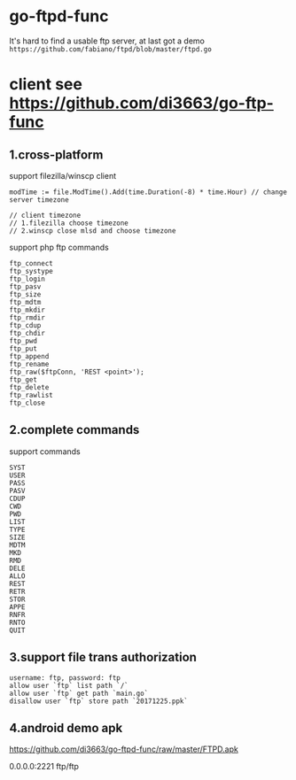 # go-ftpd-func
It's hard to find a usable ftp server, at last got a demo `https://github.com/fabiano/ftpd/blob/master/ftpd.go`

# client see https://github.com/di3663/go-ftp-func

## 1.cross-platform

support filezilla\/winscp client

```
modTime := file.ModTime().Add(time.Duration(-8) * time.Hour) // change server timezone

// client timezone
// 1.filezilla choose timezone
// 2.winscp close mlsd and choose timezone
```

support php ftp commands
```
ftp_connect
ftp_systype
ftp_login
ftp_pasv
ftp_size
ftp_mdtm
ftp_mkdir
ftp_rmdir
ftp_cdup
ftp_chdir
ftp_pwd
ftp_put
ftp_append
ftp_rename
ftp_raw($ftpConn, 'REST <point>');
ftp_get
ftp_delete
ftp_rawlist
ftp_close
```

## 2.complete commands

support commands
```
SYST
USER
PASS
PASV
CDUP
CWD
PWD
LIST
TYPE
SIZE
MDTM
MKD
RMD
DELE
ALLO
REST
RETR
STOR
APPE
RNFR
RNTO
QUIT
```

## 3.support file trans authorization
```
username: ftp, password: ftp
allow user `ftp` list path `/`
allow user `ftp` get path `main.go`
disallow user `ftp` store path `20171225.ppk`
```

## 4.android demo apk
https://github.com/di3663/go-ftpd-func/raw/master/FTPD.apk

0.0.0.0:2221
ftp/ftp
